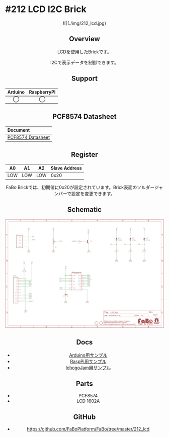 # #212 LCD I2C Brick

<center>![](./img/212_lcd.jpg)
<!--COLORME-->

## Overview
LCDを使用したBrickです。

I2Cで表示データを制御できます。

## Support
|Arduino|RaspberryPI|
|:--:|:--:|
|◯|◯|

## PCF8574 Datasheet
| Document |
|:--|
| [PCF8574 Datasheet](http://www.tij.co.jp/jp/lit/ds/symlink/pcf8574.pdf) |

## Register
| A0 | A1 | A2 | Slave Address |
| -- | -- | -- | -- |
| LOW | LOW | LOW | 0x20 |

FaBo Brickでは、初期値に0x20が設定されています。Brick表面のソルダージャンパーで設定を変更できます。

## Schematic
![](./img/212_lcd_sch.png)

## Docs

* [Arduino用サンプル](http://docs.fabo.io/fabo/arduino/brick_i2c/212_brick_i2c_lcd.html)
* [RaspPi用サンプル](http://docs.fabo.io/fabo/rasppi/brick_i2c/212_brick_i2c_lcd.html)
* [IchogoJam用サンプル](http://docs.fabo.io/fabo/ichigojam/brick_i2c/212_brick_i2c_lcd.html)

## Parts
- PCF8574
- LCD 1602A

## GitHub
- https://github.com/FaBoPlatform/FaBo/tree/master/212_lcd
